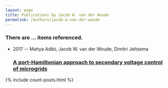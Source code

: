 ```yaml
---
layout: page
title: Publications by Jacob W. van der Woude
permalink: /authors/jacob-w-van-der-woude
---
```


<h3 id="number-posts">There are ... items referenced.</h3>
<ul class="post-list">
<li><span class='post-meta'>2017 -- Mahya Adibi, Jacob W. van der Woude, Dimitri Jeltsema</span><h3><a class='post-link' href="{{ site.baseurl }}/a-port-hamiltonian-approach-to-secondary-voltage-control-of-microgrids">A port-Hamiltonian approach to secondary voltage control of microgrids</a></h3></li>

</ul>
{% include count-posts.html %}

